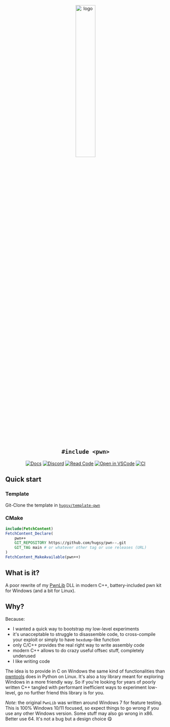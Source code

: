 
<p align="center">
  <img src="https://i.imgur.com/39XyWFo.png" alt="logo" title="logo pwn++" width=35% />
</p>

<h2 align="center"><code>#include &lt;pwn&gt;</code></h2>

<p align="center">
  <a href="https://hugsy.github.io/pwn--"><img alt="Docs" src="https://img.shields.io/badge/Docs-gh--pages-darkgreen"></a>
  <a href="https://discord.gg/5HmwPxy3HP"><img alt="Discord" src="https://img.shields.io/badge/Discord-BlahCats-yellow"></a>
  <a href="https://github.dev/hugsy/pwn--"><img alt="Read Code" src="https://img.shields.io/badge/Code-Read%20pwn++-brightgreen?logo=visualstudiocode"></a>
  <a href="https://open.vscode.dev/hugsy/pwn--"><img alt="Open in VSCode" src="https://img.shields.io/static/v1?logo=visualstudiocode&label=&message=Open%20in%20VSCode&labelColor=2c2c32&color=007acc&logoColor=007acc"></a>
  <a href="https://github.com/hugsy/pwn--/actions?query=workflow%3A%22CI+Build+for+MSVC%22"><img alt="CI" src="https://github.com/hugsy/pwn--/workflows/CI%20Build%20for%20MSVC/badge.svg"></a>
</p>

## Quick start

### Template

Git-Clone the template in [`hugsy/template-pwn`](https://github.com/hugsy/pwn--template)

### CMake

```cmake
include(FetchContent)
FetchContent_Declare(
    pwn++
    GIT_REPOSITORY https://github.com/hugsy/pwn--.git
    GIT_TAG main # or whatever other tag or use releases (URL)
)
FetchContent_MakeAvailable(pwn++)
```

## What is it?

A poor rewrite of my [PwnLib](https://github.com/hugsy/pwnlib) DLL in modern C++, battery-included pwn kit for Windows (and a bit for Linux).

## Why?

Because:
  - I wanted a quick way to bootstrap my low-level experiments
  - it's unacceptable to struggle to disassemble code, to cross-compile your exploit or simply to have `hexdump`-like function
  - only C/C++ provides the real right way to write assembly code
  - modern C++ allows to do crazy useful offsec stuff, completely underused
  - I like writing code

The idea is to provide in C on Windows the same kind of functionalities than [pwntools](https://github.com/Gallopsled/pwntools) does in Python on Linux. It's also a toy library meant for exploring Windows in a more friendly way. So if you're looking for years of poorly written C++ tangled with performant inefficient ways to experiment low-level, go no further friend this library is for you.

_Note_: the original `PwnLib` was written around Windows 7 for feature testing. This is 100% Windows 10/11 focused, so expect things to go wrong if you use any other Windows version. Some stuff may also go wrong in x86. Better use 64. It's not a bug but a design choice 😋
